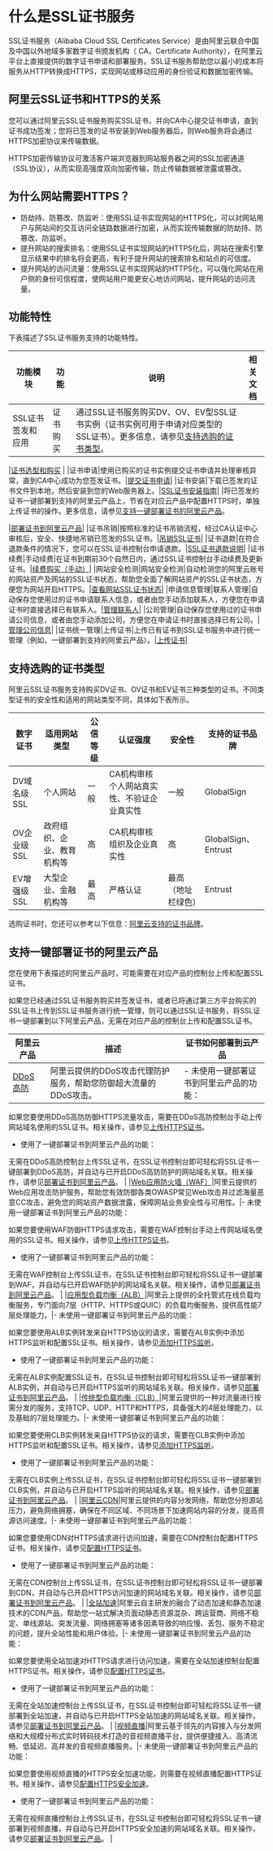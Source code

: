 # 什么是SSL证书服务

SSL证书服务（Alibaba Cloud SSL Certificates Service）是由阿里云联合中国及中国以外地域多家数字证书颁发机构（ CA，Certificate Authority），在阿里云平台上直接提供的数字证书申请和部署服务。SSL证书服务帮助您以最小的成本将服务从HTTP转换成HTTPS，实现网站或移动应用的身份验证和数据加密传输。

## 阿里云SSL证书和HTTPS的关系

您可以通过阿里云SSL证书服务购买SSL证书，并向CA中心提交证书申请，直到证书成功签发；您将已签发的证书安装到Web服务器后，则Web服务将会通过HTTPS加密协议来传输数据。

HTTPS加密传输协议可激活客户端浏览器到网站服务器之间的SSL加密通道（SSL协议），从而实现高强度双向加密传输，防止传输数据被泄露或篡改。

## 为什么网站需要HTTPS？

-   防劫持、防篡改、防监听：使用SSL证书实现网站的HTTPS化，可以对网站用户与网站间的交互访问全链路数据进行加密，从而实现传输数据的防劫持、防篡改、防监听。
-   提升网站的搜索排名：使用SSL证书实现网站的HTTPS化后，网站在搜索引擎显示结果中的排名将会更高，有利于提升网站的搜索排名和站点的可信度。
-   提升网站的访问流量：使用SSL证书实现网站的HTTPS化，可以强化网站在用户侧的身份可信程度，使网站用户能更安心地访问网站，提升网站的访问流量。

## 功能特性

下表描述了SSL证书服务支持的功能特性。

|功能模块|功能|说明|相关文档|
|----|--|--|----|
|SSL证书签发和应用|证书购买|通过SSL证书服务购买DV、OV、EV型SSL证书实例（证书实例可用于申请对应类型的SSL证书）。更多信息，请参见[支持选购的证书类型](#section_alp_t7y_yly)。

|[证书选型和购买](/intl.zh-CN/证书购买/证书选型和购买.md) |
|证书申请|使用已购买的证书实例提交证书申请并处理审核异常，直到CA中心成功为您签发证书。|[提交证书申请](/intl.zh-CN/证书申请/提交证书申请.md)|
|证书安装|下载已签发的证书文件到本地，然后安装到您的Web服务器上。|[SSL证书安装指南](/intl.zh-CN/证书安装/SSL证书安装指南.md)|
|将已签发的证书一键部署到支持的阿里云产品上，节省在对应云产品中配置HTTPS时，单独上传证书的操作。更多信息，请参见[支持一键部署证书的阿里云产品](#section_i5v_dd4_g4f)。

|[部署证书到阿里云产品](/intl.zh-CN/证书安装/部署证书到阿里云产品.md)|
|证书吊销|按照标准的证书吊销流程，经过CA认证中心审核后，安全、快捷地吊销已签发的SSL证书。|[吊销SSL证书](/intl.zh-CN/证书吊销与删除/吊销SSL证书.md)|
|证书退款|在符合退款条件的情况下，您可以在SSL证书控制台申请退款。|[SSL证书退款说明](/intl.zh-CN/证书退款/SSL证书退款说明.md)|
|证书续费|手动续费|在证书到期前30个自然日内，通过SSL证书控制台手动续费及更新证书。|[续费购买（手动）](/intl.zh-CN/证书续费/概述.md)|
|网站安全检测|网站安全检测|自动检测您的阿里云账号的网站资产及网站的SSL证书状态，帮助您全面了解网站资产的SSL证书状态，方便您为网站开启HTTPS。|[查看网站SSL证书状态](/intl.zh-CN/网站安全检测/查看网站SSL证书状态.md)|
|申请信息管理|联系人管理|自动保存您使用过的证书申请联系人信息，或者由您手动添加联系人，方便您在申请证书时直接选择已有联系人。|[管理联系人]()|
|公司管理|自动保存您使用过的证书申请公司信息，或者由您手动添加公司，方便您在申请证书时直接选择已有公司。|[管理公司信息]()|
|证书统一管理|上传证书|上传已有证书到SSL证书服务中进行统一管理（例如，一键部署到支持的阿里云产品）。|[上传证书](/intl.zh-CN/证书（第三方）上传/上传证书.md)|

## 支持选购的证书类型

阿里云SSL证书服务支持购买DV证书、OV证书和EV证书三种类型的证书。不同类型证书的安全性和适用的网站类型不同，具体如下表所示。

|数字证书|适用网站类型|公信等级|认证强度|安全性|支持的证书品牌|
|----|------|----|----|---|-------|
|DV域名级SSL|个人网站|一般|CA机构审核个人网站真实性、不验证企业真实性|一般|GlobalSign|
|OV企业级SSL|政府组织、企业、教育机构等|高|CA机构审核组织及企业真实性|高|GlobalSign、Entrust|
|EV增强级SSL|大型企业、金融机构等|最高|严格认证|最高（地址栏绿色）|Entrust|

选购证书时，您还可以参考以下信息：[阿里云支持的证书品牌](/intl.zh-CN/产品简介/阿里云证书品牌.md)。

## 支持一键部署证书的阿里云产品

您在使用下表描述的阿里云产品时，可能需要在对应产品的控制台上传和配置SSL证书。

如果您已经通过SSL证书服务购买并签发证书，或者已将通过第三方平台购买的SSL证书上传到SSL证书服务进行统一管理，则可以通过SSL证书服务，将SSL证书一键部署到以下阿里云产品，无需在对应产品的控制台上传和配置SSL证书。

|阿里云产品|描述|证书如何部署到云产品|
|-----|--|----------|
|[DDoS高防](/intl.zh-CN/阿里云DDoS防护产品介绍/什么是DDoS高防（新BGP&国际）.md)|阿里云提供的DDoS攻击代理防护服务，帮助您防御超大流量的DDoS攻击。|-   未使用一键部署证书到阿里云产品的功能：

如果您要使用DDoS高防防御HTTPS流量攻击，需要在DDoS高防控制台手动上传网站域名使用的SSL证书。相关操作，请参见[上传HTTPS证书](/intl.zh-CN/DDoS高防（新BGP&国际）用户指南/接入DDoS高防/网站配置/上传HTTPS证书.md)。

-   使用了一键部署证书到阿里云产品的功能：

无需在DDoS高防控制台上传SSL证书，在SSL证书控制台即可轻松将SSL证书一键部署到DDoS高防，并自动与已开启DDoS高防防护的网站域名关联。相关操作，请参见[部署证书到阿里云产品](/intl.zh-CN/证书安装/部署证书到阿里云产品.md)。 |
|[Web应用防火墙（WAF）](/intl.zh-CN/产品简介/什么是Web应用防火墙.md)|阿里云提供的Web应用攻击防护服务，帮助您有效防御各类OWASP常见Web攻击并过滤海量恶意CC攻击，避免您的网站资产数据泄露，保障网站业务安全性与可用性。|-   未使用一键部署证书到阿里云产品的功能：

如果您要使用WAF防御HTTPS请求攻击，需要在WAF控制台手动上传网站域名使用的SSL证书。相关操作，请参见[上传HTTPS证书](/intl.zh-CN/接入WAF/CNAME接入/网站接入.md)。

-   使用了一键部署证书到阿里云产品的功能：

无需在WAF控制台上传SSL证书，在SSL证书控制台即可轻松将SSL证书一键部署到WAF，并自动与已开启WAF防护的网站域名关联。相关操作，请参见[部署证书到阿里云产品](/intl.zh-CN/证书安装/部署证书到阿里云产品.md)。 |
|[应用型负载均衡（ALB）](/intl.zh-CN/应用型负载均衡ALB/什么是应用型负载均衡ALB.md)|阿里云上提供的全托管式在线负载均衡服务，专门面向7层（HTTP、HTTPS或QUIC）的负载均衡服务，提供高性能7层处理能力。|-   未使用一键部署证书到阿里云产品的功能：

如果您要使用ALB实例转发来自HTTPS协议的请求，需要在ALB实例中添加HTTPS监听和配置SSL证书。相关操作，请参见[添加HTTPS监听](/intl.zh-CN/应用型负载均衡ALB/ALB监听/添加HTTPS监听.md)。

-   使用了一键部署证书到阿里云产品的功能：

无需在ALB实例配置SSL证书，在SSL证书控制台即可轻松将SSL证书一键部署到ALB实例，并自动与已开启HTTPS监听的网站域名关联。相关操作，请参见[部署证书到阿里云产品](/intl.zh-CN/证书安装/部署证书到阿里云产品.md)。 |
|[传统型负载均衡（CLB）](/intl.zh-CN/传统型负载均衡CLB/CLB产品简介/什么是负载均衡.md)|阿里云提供的一种对流量进行按需分发的服务，支持TCP、UDP、HTTP和HTTPS，具备强大的4层处理能力，以及基础的7层处理能力。|-   未使用一键部署证书到阿里云产品的功能：

如果您要使用CLB实例转发来自HTTPS协议的请求，需要在CLB实例中添加HTTPS监听和配置SSL证书。相关操作，请参见[添加HTTPS监听](/intl.zh-CN/传统型负载均衡CLB/CLB用户指南/监听/添加HTTPS监听.md)。

-   使用了一键部署证书到阿里云产品的功能：

无需在CLB实例上传SSL证书，在SSL证书控制台即可轻松将SSL证书一键部署到CLB实例，并自动与已开启HTTPS监听的网站域名关联。相关操作，请参见[部署证书到阿里云产品](/intl.zh-CN/证书安装/部署证书到阿里云产品.md)。 |
|[阿里云CDN](/intl.zh-CN/产品简介/什么是阿里云CDN.md)|阿里云提供的内容分发网络，帮助您分担源站压力，避免网络拥塞，确保在不同区域、不同场景下加速网站内容的分发，提高资源访问速度。|-   未使用一键部署证书到阿里云产品的功能：

如果您要使用CDN对HTTPS请求进行访问加速，需要在CDN控制台配置HTTPS证书。相关操作，请参见[配置HTTPS证书](/intl.zh-CN/域名管理/HTTPS配置/配置HTTPS证书.md)。

-   使用了一键部署证书到阿里云产品的功能：

无需在CDN控制台上传SSL证书，在SSL证书控制台即可轻松将SSL证书一键部署到CDN，并自动与已开启HTTPS访问加速的网站域名关联。相关操作，请参见[部署证书到阿里云产品](/intl.zh-CN/证书安装/部署证书到阿里云产品.md)。 |
|[全站加速]()|阿里云自主研发的融合了动态加速和静态加速技术的CDN产品，帮助您一站式解决页面动静态资源混杂、跨运营商、网络不稳定、单线源站、突发流量、网络拥塞等诸多因素导致的响应慢、丢包、服务不稳定的问题，提升全站性能和用户体验。|-   未使用一键部署证书到阿里云产品的功能：

如果您要使用全站加速对HTTPS请求进行访问加速，需要在全站加速控制台配置HTTPS证书。相关操作，请参见[配置HTTPS证书]()。

-   使用了一键部署证书到阿里云产品的功能：

无需在全站加速控制台上传SSL证书，在SSL证书控制台即可轻松将SSL证书一键部署到全站加速，并自动与已开启HTTPS全站加速的网站域名关联。相关操作，请参见[部署证书到阿里云产品](/intl.zh-CN/证书安装/部署证书到阿里云产品.md)。 |
|[视频直播](/intl.zh-CN/产品简介/什么是视频直播.md)|阿里云基于领先的内容接入与分发网络和大规模分布式实时转码技术打造的音视频直播平台，提供便捷接入、高清流畅、低延迟、高并发的音视频直播服务。|-   未使用一键部署证书到阿里云产品的功能：

如果您要使用视频直播的HTTPS安全加速功能，则需要在视频直播配置HTTPS证书。相关操作，请参见[配置HTTPS安全加速]()。

-   使用了一键部署证书到阿里云产品的功能：

无需在视频直播控制台上传SSL证书，在SSL证书控制台即可轻松将SSL证书一键部署到视频直播，并自动与已开启HTTPS安全加速的网站域名关联。相关操作，请参见[部署证书到阿里云产品](/intl.zh-CN/证书安装/部署证书到阿里云产品.md)。 |

